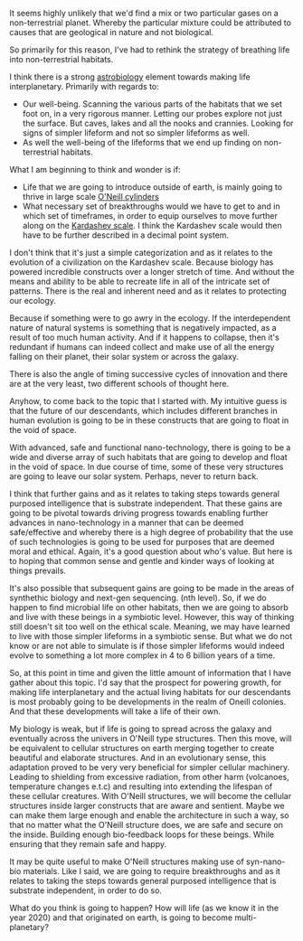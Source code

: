 It seems highly unlikely that we'd find a mix or two particular gases on a non-terrestrial planet. Whereby the particular mixture could be attributed to causes that are geological in nature and not biological. 

So primarily for this reason, I've had to rethink the strategy of breathing life into non-terrestrial habitats. 

I think there is a strong [astrobiology](https://en.wikipedia.org/wiki/Astrobiology) element towards making life interplanetary. Primarily with regards to:
* Our well-being. Scanning the various parts of the habitats that we set foot on, in a very rigorous manner. Letting our probes explore not just the surface. But caves, lakes and all the nooks and crannies. Looking for signs of simpler lifeform and not so simpler lifeforms as well. 
* As well the well-being of the lifeforms that we end up finding on non-terrestrial habitats. 

What I am beginning to think and wonder is if:
* Life that we are going to introduce outside of earth, is mainly going to thrive in large scale [O'Neill cylinders](https://en.wikipedia.org/wiki/O%27Neill_cylinder)
* What necessary set of breakthroughs would we have to get to and in which set of timeframes, in order to equip ourselves to move further along on the [Kardashev scale](https://en.wikipedia.org/wiki/Kardashev_scale). I think the Kardashev scale would then have to be further described in a decimal point system. 

I don't think that it's just a simple categorization and as it relates to the evolution of a civilization on the Kardashev scale. Because biology has powered incredible constructs over a longer stretch of time. And without the means and ability to be able to recreate life in all of the intricate set of patterns. There is the real and inherent need and as it relates to protecting our ecology. 

Because if something were to go awry in the ecology. If the interdependent nature of natural systems is something that is negatively impacted, as a result of too much human activity. And if it happens to collapse, then it's redundant if humans can indeed collect and make use of all the energy falling on their planet, their solar system or across the galaxy. 

There is also the angle of timing successive cycles of innovation and there are at the very least, two different schools of thought here. 

Anyhow, to come back to the topic that I started with. My intuitive guess is that the future of our descendants, which includes different branches in human evolution is going to be in these constructs that are going to float in the void of space. 

With advanced, safe and functional nano-technology, there is going to be a wide and diverse array of such habitats that are going to develop and float in the void of space. In due course of time, some of these very structures are going to leave our solar system. Perhaps, never to return back. 

I think that further gains and as it relates to taking steps towards general purposed intelligence that is substrate independent. That these gains are going to be pivotal towards driving progress towards enabling further advances in nano-technology in a manner that can be deemed safe/effective and whereby there is a high degree of probability that the use of such technologies is going to be used for purposes that are deemed moral and ethical. Again, it's a good question about who's value. But here is to hoping that common sense and gentle and kinder ways of looking at things prevails. 

It's also possible that subsequent gains are going to be made in the areas of synthethic biology and next-gen sequencing. (nth level). So, if we do happen to find microbial life on other habitats, then we are going to absorb and live with these beings in a symbiotic level. However, this way of thinking still doesn't sit too well on the ethical scale. Meaning, we may have learned to live with those simpler lifeforms in a symbiotic sense. But what we do not know or are not able to simulate is if those simpler lifeforms would indeed evolve to something a lot more complex in 4 to 6 billion years of a time. 

So, at this point in time and given the little amount of information that I have gather about this topic. I'd say that the prospect for powering growth, for making life interplanetary and the actual living habitats for our descendants is most probably going to be developments in the realm of Oneill colonies. And that these developments will take a life of their own.

My biology is weak, but if life is going to spread across the galaxy and eventually across the univers in O'Neill type structures. Then this move, will be equivalent to cellular structures on earth merging together to create beautiful and elaborate structures. And in an evolutionary sense, this adaptation proved to be very very beneficial for simpler cellular machinery. Leading to shielding from excessive radiation, from other harm (volcanoes, temperature changes e.t.c) and resulting into extending the lifespan of these cellular creatures. With O'Neill structures, we will become the cellular structures inside larger constructs that are aware and sentient. Maybe we can make them large enough and enable the architecture in such a way, so that no matter what the O'Neill structure does, we are safe and secure on the inside. Building enough bio-feedback loops for these beings. While ensuring that they remain safe and happy. 

It may be quite useful to make O'Neill structures making use of syn-nano-bio materials. Like I said, we are going to require breakthroughs and as it relates to taking the steps towards general purposed intelligence that is substrate independent, in order to do so. 

What do you think is going to happen? How will life (as we know it in the year 2020) and that originated on earth, is going to become multi-planetary? 
